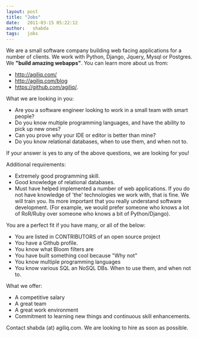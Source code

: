 ```yaml
---
layout: post
title: "Jobs"
date:   2011-03-15 05:22:12
author:   shabda
tags:   jobs
---
```


We are a small software company building web facing applications for a
number of clients. We work with Python, Django, Jquery, Mysql or
Postgres. We **"build amazing webapps"**. You can learn more about us
from:

-   <http://agiliq.com/>
-   <http://agiliq.com/blog>
-   <https://github.com/agiliq/>.

What we are looking in you:

-   Are you a software engineer looking to work in a small team with
    smart people?
-   Do you know multiple programming languages, and have the ability to
    pick up new ones?
-   Can you prove why your IDE or editor is better than mine?
-   Do you know relational databases, when to use them, and when not to.

If your answer is yes to any of the above questions, we are looking for
you!

Additional requirements:

-   Extremely good programming skill.
-   Good knowledge of relational databases.
-   Must have helped implemented a number of web applications. If you do
    not have knowledge of \'the\' technologies we work with, that is
    fine. We will train you. Its more important that you really
    understand software development. (For example, we would prefer
    someone who knows a lot of RoR/Ruby over someone who knows a bit of
    Python/Django).

You are a perfect fit if you have many, or all of the below:

-   You are listed in CONTRIBUTORS of an open source project
-   You have a Github profile.
-   You know what Bloom filters are
-   You have built something cool because "Why not"
-   You know multiple programming languages
-   You know various SQL an NoSQL DBs. When to use them, and when not
    to.

What we offer:

-   A competitive salary
-   A great team
-   A great work environment
-   Commitment to learning new things and continuous skill enhancements.

Contact shabda (at) agiliq.com. We are looking to hire as soon as
possible.
